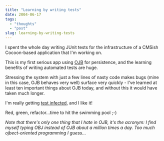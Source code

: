 ```yaml
---
title: "Learning by writing tests"
date: 2004-06-17
tags: 
  - "thoughts"
  - "post"
slug: learning-by-writing-tests
---
```


I spent the whole day writing JUnit tests for the infrastructure of a CMSish Cocoon-based application that I'm working on.

This is my first serious app using [OJB](http://db.apache.org/ojb/) for persistence, and the learning benefits of writing automated tests are huge.

Stressing the system with just a few lines of nasty code makes bugs (mine in this case, OJB behaves very well) surface very quickly - I've learned at least ten important things about OJB today, and without this it would have taken much longer.

I'm really getting [test infected](http://junit.sourceforge.net/doc/testinfected/testing.htm), and I like it!

Red, green, refactor...time to hit the swimming pool ;-)

_Note that there's only one thing that I hate in OJB, it's the acronym: I find myself typing OBJ instead of OJB about a million times a day. Too much ojbect-oriented programming I guess..._
